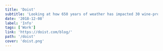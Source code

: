 ```yaml
---
title: 'Doist'
subtitle: 'Looking at how 650 years of weather has impacted 30 wine-producing regions in Europe.'
date: '2018-12-08'
label: 'Info'
tags: ['Work']
link: 'https://doist.com/blog/'
path: '/doist'
cover: 'doist.png'
---
```

